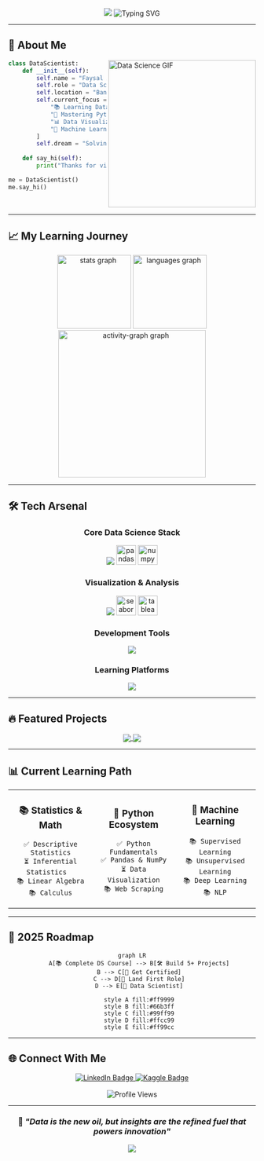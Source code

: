 <div align="center">

<!-- Animated Header -->
<img src="https://capsule-render.vercel.app/api?type=waving&color=gradient&customColorList=20,11,20&height=180&section=header&text=Faysal%20Al%20Mahmud&fontSize=42&fontColor=fff&animation=twinkling&fontAlignY=32" />

<!-- Animated Typing Effect -->
<img src="https://readme-typing-svg.herokuapp.com?font=JetBrains+Mono&size=18&duration=4000&pause=1000&color=58A6FF&center=true&vCenter=true&multiline=true&width=600&height=100&lines=📊+Data+Science+Learner;🐍+Python+%7C+📈+Analytics+%7C+🤖+ML;🔍+Turning+Data+into+Insights;🌟+Learning+•+Building+•+Growing" alt="Typing SVG" />

<!-- GitHub Contribution Snake Animation -->
<!--      <img src="https://raw.githubusercontent.com/Platane/snk/output/github-contribution-grid-snake.svg" alt="snake eating my contributions" />         -->

</div>

---

## 🚀 About Me
<img align="right" justify="center" alt="Data Science GIF" width="300" src="https://user-images.githubusercontent.com/74038190/229223263-cf2e4b07-2615-4f87-9c38-e37600f8381a.gif">

```python
class DataScientist:
    def __init__(self):
        self.name = "Faysal Al Mahmud"
        self.role = "Data Science Student"
        self.location = "Bangladesh 🇧🇩"
        self.current_focus = [
            "📚 Learning Data Science",
            "🐍 Mastering Python",
            "📊 Data Visualization", 
            "🤖 Machine Learning"
        ]
        self.dream = "Solving real-world problems with data"
    
    def say_hi(self):
        print("Thanks for visiting my profile! 👋")

me = DataScientist()
me.say_hi()
```

<br clear="right"/>

---

## 📈 My Learning Journey

<div align="center">

<!-- Animated Progress Bars -->
<img src="https://github-readme-stats.vercel.app/api?username=faysalalmahmud&hide_title=false&hide_rank=false&show_icons=true&include_all_commits=true&count_private=true&disable_animations=false&theme=tokyonight&locale=en&hide_border=true" height="150" alt="stats graph" />

<img src="https://github-readme-stats.vercel.app/api/top-langs?username=faysalalmahmud&locale=en&hide_title=false&layout=compact&card_width=320&langs_count=8&theme=tokyonight&hide_border=true" height="150" alt="languages graph" />

</div>

<!-- Activity Graph -->
<div align="center">
  <img src="https://github-readme-activity-graph.vercel.app/graph?username=faysalalmahmud&radius=16&theme=tokyo-night&area=true&order=5&hide_border=true&hide_title=false" height="300" alt="activity-graph graph" />
</div>

---

## 🛠️ Tech Arsenal

<div align="center">

### Core Data Science Stack
<img src="https://skillicons.dev/icons?i=python,jupyter,anaconda,sklearn" />
<img src="https://cdn.jsdelivr.net/gh/devicons/devicon/icons/pandas/pandas-original.svg" height="40" alt="pandas logo" />
<img src="https://cdn.jsdelivr.net/gh/devicons/devicon/icons/numpy/numpy-original.svg" height="40" alt="numpy logo" />

### Visualization & Analysis  
<img src="https://skillicons.dev/icons?i=matplotlib" />
<img src="https://seaborn.pydata.org/_images/logo-mark-lightbg.svg" height="40" alt="seaborn logo" />
<img src="https://upload.wikimedia.org/wikipedia/commons/thumb/4/4b/Tableau_Logo.png/1200px-Tableau_Logo.png" height="40" alt="tableau logo" />

### Development Tools
<img src="https://skillicons.dev/icons?i=vscode,git,github,docker" />

### Learning Platforms
<img src="https://skillicons.dev/icons?i=kaggle" />

</div>

---

## 🔥 Featured Projects

<div align="center">

<a href="https://github.com/faysalalmahmud/bd-healthcare-professional-analysis">
  <img align="center" src="https://github-readme-stats.vercel.app/api/pin/?username=faysalalmahmud&repo=bd-healthcare-professional-analysis&theme=tokyonight&hide_border=true" />
</a>

<a href="https://github.com/faysalalmahmud/PaddyGuard">
  <img align="center" src="https://github-readme-stats.vercel.app/api/pin/?username=faysalalmahmud&repo=PaddyGuard&theme=tokyonight&hide_border=true" />
</a>

</div>

---

## 📊 Current Learning Path

<table align="center">
<tr>
<td align="center">

### 📚 **Statistics & Math**
```
✅ Descriptive Statistics
⏳ Inferential Statistics  
📚 Linear Algebra
📚 Calculus
```

</td>
<td align="center">

### 🐍 **Python Ecosystem**
```
✅ Python Fundamentals
✅ Pandas & NumPy
⏳ Data Visualization
📚 Web Scraping
```

</td>
<td align="center">

### 🤖 **Machine Learning**
```
📚 Supervised Learning
📚 Unsupervised Learning
📚 Deep Learning
📚 NLP
```

</td>
</tr>
</table>

---

## 🎯 2025 Roadmap

<div align="center">

```mermaid
graph LR
    A[📚 Complete DS Course] --> B[🛠️ Build 5+ Projects]
    B --> C[📜 Get Certified]
    C --> D[💼 Land First Role]
    D --> E[🚀 Data Scientist]
    
    style A fill:#ff9999
    style B fill:#66b3ff
    style C fill:#99ff99
    style D fill:#ffcc99
    style E fill:#ff99cc
```

</div>

---

## 🌐 Connect With Me

<div align="center">

<!-- Social Media Badges -->
<!--
<a href="mailto:your.email@example.com">
  <img src="https://img.shields.io/badge/Gmail-D14836?style=for-the-badge&logo=gmail&logoColor=white&labelColor=D14836" alt="Gmail Badge"/>
</a>
-->
<a href="https://linkedin.com/in/faysalalmahmud">
  <img src="https://img.shields.io/badge/LinkedIn-0077B5?style=for-the-badge&logo=linkedin&logoColor=white&labelColor=0077B5" alt="LinkedIn Badge"/>
</a>
<a href="https://kaggle.com/faysalalmahmud">
  <img src="https://img.shields.io/badge/Kaggle-20BEFF?style=for-the-badge&logo=kaggle&logoColor=white&labelColor=20BEFF" alt="Kaggle Badge"/>
</a>
<!--
<a href="https://twitter.com/yourhandle">
  <img src="https://img.shields.io/badge/Twitter-1DA1F2?style=for-the-badge&logo=twitter&logoColor=white&labelColor=1DA1F2" alt="Twitter Badge"/>
</a>
-->
<br><br>

<!-- Profile Views Counter -->
<img src="https://komarev.com/ghpvc/?username=faysalalmahmud&style=for-the-badge&color=brightgreen&label=PROFILE+VIEWS" alt="Profile Views" />

</div>

---

<div align="center">

### 💭 *"Data is the new oil, but insights are the refined fuel that powers innovation"*

<!-- Animated Footer -->
<img src="https://capsule-render.vercel.app/api?type=waving&color=gradient&customColorList=6,11,20&height=120&section=footer&animation=twinkling" />

</div>
